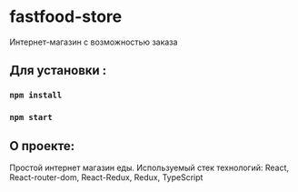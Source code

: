 # fastfood-store
Интернет-магазин с возможностью заказа 

## Для установки :

### `npm install`

### `npm start`

## О проекте: 
Простой интернет магазин еды.
Используемый стек технологий: React, React-router-dom, React-Redux, Redux, TypeScript
